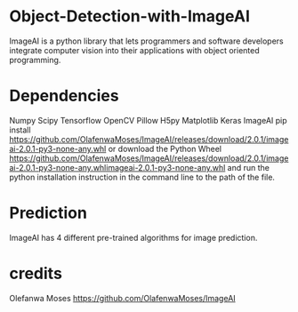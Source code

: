 # Object-Detection-with-ImageAI

 ImageAI is a python library that lets programmers and software developers integrate computer vision into their applications with object 
 oriented programming.
 
 # Dependencies
 Numpy
 Scipy
 Tensorflow
 OpenCV
 Pillow
 H5py
 Matplotlib
 Keras
 ImageAI 
    pip install https://github.com/OlafenwaMoses/ImageAI/releases/download/2.0.1/imageai-2.0.1-py3-none-any.whl
    or download the Python Wheel https://github.com/OlafenwaMoses/ImageAI/releases/download/2.0.1/imageai-2.0.1-py3-none-any.whlimageai-2.0.1-py3-none-any.whl and run the python installation instruction in the command line to the path of the file.
    
 # Prediction
 ImageAI has 4 different pre-trained algorithms for image prediction.
 
 # credits
 Olefanwa Moses
 https://github.com/OlafenwaMoses/ImageAI
    
    
